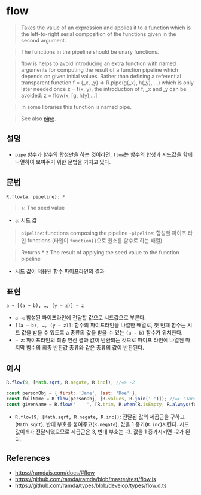 # flow

> Takes the value of an expression and applies it to a function which is the left-to-right serial composition of the functions given in the second argument.

> The functions in the pipeline should be unary functions.

> flow is helps to avoid introducing an extra function with named arguments for computing the result of a function pipeline which depends on given initial values. Rather than defining a referential transparent function f = (_x, _y) => R.pipe(g(_x), h(_y), …) which is only later needed once z = f(x, y), the introduction of f, _x and _y can be avoided: z = flow(x, [g, h(y),…]

> In some libraries this function is named pipe.

> See also [pipe](./pipe.md).

## 설명

- `pipe` 함수가 함수의 합성만을 하는 것이라면, `flow`는 함수의 합성과 시드값을 함께 나열하여 보여주기 위한 문법을 가지고 있다.

## 문법

```
R.flow(a, pipeline): *
```

> `a`: The seed value
- `a`: 시드 값

> `pipeline`: functions composing the pipeline
-`pipeline`: 합성할 파이프 라인 functions (타입이 `function[]`으로 원소를 함수로 하는 배열)

> Returns * z The result of applying the seed value to the function pipeline
- 시드 값이 적용된 함수 파이프라인의 결과

## 표현

```
a → [(a → b), …, (y → z)] → z
```
- `a →`: 함성된 파이프라인에 전달할 값으로 시드값으로 부른다.
- `[(a → b), …, (y → z)]`: 함수의 파이프라인을 나열한 배열로, 첫 번째 함수는 시드 값을 받을 수 있도록 a 종류의 값을 받을 수 있는 `(a → b)` 함수가 위치한다.
- `→ z`: 파이프라인의 최종 연산 결과 값이 반환되는 것으로 파이프 라인에 나열된 마지막 함수의 최종 반환값 종류와 같은 종류의 값이 반환된다.

## 예시

```js
R.flow(9, [Math.sqrt, R.negate, R.inc]); //=> -2

const personObj = { first: 'Jane', last: 'Doe' };
const fullName = R.flow(personObj, [R.values, R.join(' ')]); //=> "Jane Doe"
const givenName = R.flow('    ', [R.trim, R.when(R.isEmpty, R.always(fullName))]); //=> "Jane Doe"
```

- `R.flow(9, [Math.sqrt, R.negate, R.inc])`: 전달된 값의 제곱근을 구하고 (`Math.sqrt`), 반대 부호를 붙여주고(`R.negate`), 값을 1 증가(`R.inc`)시킨다. 시드 값이 9가 전달되었으므로 제곱근은 3, 반대 부호는 -3. 값을 1 증가시키면 -2가 된다.

## References

- https://ramdajs.com/docs/#flow
- https://github.com/ramda/ramda/blob/master/test/flow.js
- https://github.com/ramda/types/blob/develop/types/flow.d.ts
